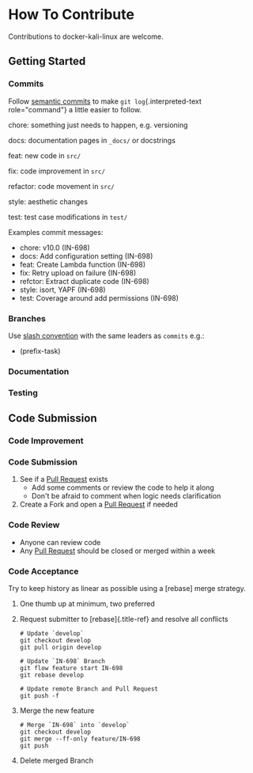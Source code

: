 # How To Contribute

Contributions to docker-kali-linux are welcome.

## Getting Started

### Commits

Follow [semantic commits](https://seesparkbox.com/foundry/semantic_commit_messages) to make `git log`{.interpreted-text role="command"} a little easier to follow.

chore: something just needs to happen, e.g. versioning

docs: documentation pages in `_docs/` or docstrings

feat: new code in `src/`

fix: code improvement in `src/`

refactor: code movement in `src/`

style: aesthetic changes

test: test case modifications in `test/`

Examples commit messages:

- chore: v10.0 (IN-698)
- docs: Add configuration setting (IN-698)
- feat: Create Lambda function (IN-698)
- fix: Retry upload on failure (IN-698)
- refctor: Extract duplicate code (IN-698)
- style: isort, YAPF (IN-698)
- test: Coverage around add permissions (IN-698)

### Branches

Use [slash convention]() with the same leaders as `commits` e.g.:

- (prefix-task)

### Documentation

### Testing

## Code Submission

### Code Improvement

### Code Submission

1.  See if a [Pull Request](https://github.com/hadenlabs/docker-kali-linux/pulls/) exists
    - Add some comments or review the code to help it along
    - Don\'t be afraid to comment when logic needs clarification
2.  Create a Fork and open a [Pull Request](https://github.com/hadenlabs/docker-kali-linux/pulls/) if needed

### Code Review

- Anyone can review code
- Any [Pull Request](https://github.com/hadenlabs/docker-kali-linux/pulls/) should be closed or merged within a week

### Code Acceptance

Try to keep history as linear as possible using a [rebase] merge strategy.

1. One thumb up at minimum, two preferred

2. Request submitter to [rebase]{.title-ref} and resolve all conflicts

   ```{.bash}
   # Update `develop`
   git checkout develop
   git pull origin develop

   # Update `IN-698` Branch
   git flow feature start IN-698
   git rebase develop

   # Update remote Branch and Pull Request
   git push -f
   ```

3. Merge the new feature

   ```{.bash}
   # Merge `IN-698` into `develop`
   git checkout develop
   git merge --ff-only feature/IN-698
   git push
   ```

4. Delete merged Branch
